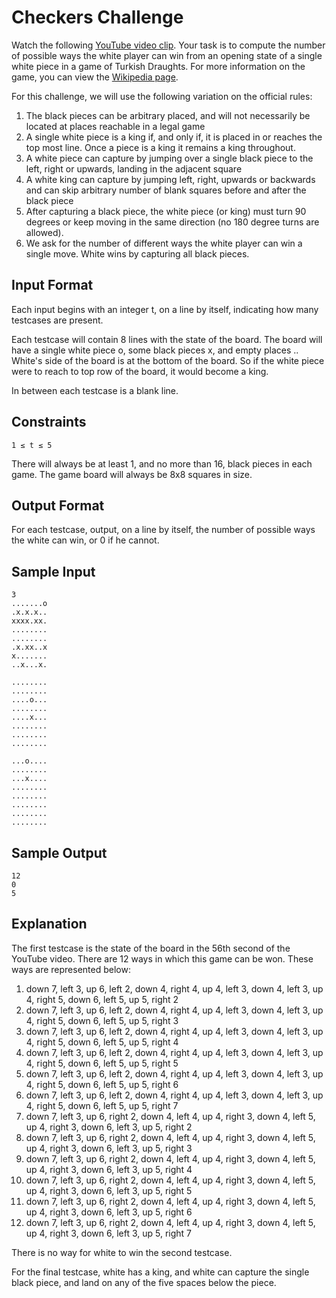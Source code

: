 # Checkers Challenge
Watch the following [YouTube video clip](https://www.youtube.com/watch?v=8l8mvXHyCOY&app=desktop). Your task is to compute the number of possible ways the white player can win from an opening state of a single white piece in a game of Turkish Draughts. For more information on the game, you can view the [Wikipedia page](https://en.wikipedia.org/wiki/Turkish_draughts).

For this challenge, we will use the following variation on the official rules:
1. The black pieces can be arbitrary placed, and will not necessarily be located at places reachable in a legal game
2. A single white piece is a king if, and only if, it is placed in or reaches the top most line. Once a piece is a king it remains a king throughout.
3. A white piece can capture by jumping over a single black piece to the left, right or upwards, landing in the adjacent square
4. A white king can capture by jumping left, right, upwards or backwards and can skip arbitrary number of blank squares before and after the black piece
5. After capturing a black piece, the white piece (or king) must turn 90 degrees or keep moving in the same direction (no 180 degree turns are allowed).
6. We ask for the number of different ways the white player can win a single move. White wins by capturing all black pieces.

## Input Format
Each input begins with an integer t, on a line by itself, indicating how many testcases are present.

Each testcase will contain 8 lines with the state of the board. The board will have a single white piece o, some black pieces x, and empty places .. White's side of the board is at the bottom of the board. So if the white piece were to reach to top row of the board, it would become a king.

In between each testcase is a blank line.

## Constraints
`1 ≤ t ≤ 5`

There will always be at least 1, and no more than 16, black pieces in each game.
The game board will always be 8x8 squares in size.

## Output Format
For each testcase, output, on a line by itself, the number of possible ways the white can win, or 0 if he cannot.

## Sample Input
```
3
.......o
.x.x.x..
xxxx.xx.
........
........
.x.xx..x
x.......
..x...x.

........
........
....o...
........
....x...
........
........
........

...o....
........
...x....
........
........
........
........
........
```

## Sample Output
```
12
0
5
```

## Explanation
The first testcase is the state of the board in the 56th second of the YouTube video. There are 12 ways in which this game can be won. These ways are represented below:

1. down 7, left 3, up 6, left 2, down 4, right 4, up 4, left 3, down 4, left 3, up 4, right 5, down 6, left 5, up 5, right 2
2. down 7, left 3, up 6, left 2, down 4, right 4, up 4, left 3, down 4, left 3, up 4, right 5, down 6, left 5, up 5, right 3
3. down 7, left 3, up 6, left 2, down 4, right 4, up 4, left 3, down 4, left 3, up 4, right 5, down 6, left 5, up 5, right 4
4. down 7, left 3, up 6, left 2, down 4, right 4, up 4, left 3, down 4, left 3, up 4, right 5, down 6, left 5, up 5, right 5
5. down 7, left 3, up 6, left 2, down 4, right 4, up 4, left 3, down 4, left 3, up 4, right 5, down 6, left 5, up 5, right 6
6. down 7, left 3, up 6, left 2, down 4, right 4, up 4, left 3, down 4, left 3, up 4, right 5, down 6, left 5, up 5, right 7
7. down 7, left 3, up 6, right 2, down 4, left 4, up 4, right 3, down 4, left 5, up 4, right 3, down 6, left 3, up 5, right 2
8. down 7, left 3, up 6, right 2, down 4, left 4, up 4, right 3, down 4, left 5, up 4, right 3, down 6, left 3, up 5, right 3
9. down 7, left 3, up 6, right 2, down 4, left 4, up 4, right 3, down 4, left 5, up 4, right 3, down 6, left 3, up 5, right 4
10. down 7, left 3, up 6, right 2, down 4, left 4, up 4, right 3, down 4, left 5, up 4, right 3, down 6, left 3, up 5, right 5
11. down 7, left 3, up 6, right 2, down 4, left 4, up 4, right 3, down 4, left 5, up 4, right 3, down 6, left 3, up 5, right 6
12. down 7, left 3, up 6, right 2, down 4, left 4, up 4, right 3, down 4, left 5, up 4, right 3, down 6, left 3, up 5, right 7

There is no way for white to win the second testcase.

For the final testcase, white has a king, and white can capture the single black piece, and land on any of the five spaces below the piece.
